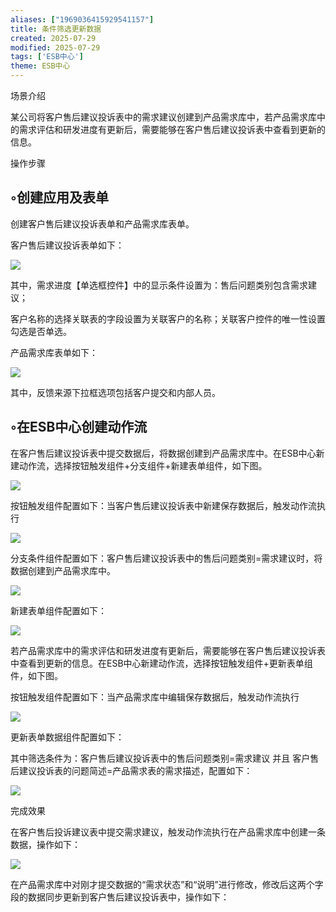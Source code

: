 ```yaml
---
aliases: ["1969036415929541157"]
title: 条件筛选更新数据
created: 2025-07-29
modified: 2025-07-29
tags: ['ESB中心']
theme: ESB中心
---
```


场景介绍

某公司将客户售后建议投诉表中的需求建议创建到产品需求库中，若产品需求库中的需求评估和研发进度有更新后，需要能够在客户售后建议投诉表中查看到更新的信息。

操作步骤

## ◦创建应用及表单

创建客户售后建议投诉表单和产品需求库表单。

客户售后建议投诉表单如下：

![](https://myhelpdoc.oss-cn-heyuan.aliyuncs.com/mdimages/6c816dc53db0eb2f394250b4747a8e83.jpg)

其中，需求进度【单选框控件】中的显示条件设置为：售后问题类别包含需求建议；

客户名称的选择关联表的字段设置为关联客户的名称；关联客户控件的唯一性设置勾选是否单选。

产品需求库表单如下：

![](https://myhelpdoc.oss-cn-heyuan.aliyuncs.com/mdimages/c0b31c7b8d780b842d5dd5c382a8de22.jpg)

其中，反馈来源下拉框选项包括客户提交和内部人员。

## ◦在ESB中心创建动作流

在客户售后建议投诉表中提交数据后，将数据创建到产品需求库中。在ESB中心新建动作流，选择按钮触发组件+分支组件+新建表单组件，如下图。

![](https://myhelpdoc.oss-cn-heyuan.aliyuncs.com/mdimages/7ba2d62ceff3622a5d304bc844a1e7da.jpg)

按钮触发组件配置如下：当客户售后建议投诉表中新建保存数据后，触发动作流执行

![](https://myhelpdoc.oss-cn-heyuan.aliyuncs.com/mdimages/a6086d5f37702735b8b8d3f015a579cc.jpg)

分支条件组件配置如下：客户售后建议投诉表中的售后问题类别=需求建议时，将数据创建到产品需求库中。

![](https://myhelpdoc.oss-cn-heyuan.aliyuncs.com/mdimages/1b5d250d23bf9c21e4d8049c5b80f040.jpg)

新建表单组件配置如下：

![](https://myhelpdoc.oss-cn-heyuan.aliyuncs.com/mdimages/adeef636322a7180c681dbd6fc918934.jpg)

若产品需求库中的需求评估和研发进度有更新后，需要能够在客户售后建议投诉表中查看到更新的信息。在ESB中心新建动作流，选择按钮触发组件+更新表单组件，如下图。

按钮触发组件配置如下：当产品需求库中编辑保存数据后，触发动作流执行

![](https://myhelpdoc.oss-cn-heyuan.aliyuncs.com/mdimages/abb9e2b1e0305e00aa8aba6d092674aa.jpg)

更新表单数据组件配置如下：

其中筛选条件为：客户售后建议投诉表中的售后问题类别=需求建议 并且 客户售后建议投诉表的问题简述=产品需求表的需求描述，配置如下：

![](https://myhelpdoc.oss-cn-heyuan.aliyuncs.com/mdimages/a4672077f3db63f4a1bb2cb562cffc2c.jpg)

完成效果

在客户售后投诉建议表中提交需求建议，触发动作流执行在产品需求库中创建一条数据，操作如下：

![](https://myhelpdoc.oss-cn-heyuan.aliyuncs.com/mdimages/9a2987f4bf01f34bd29268a845cb4f7d.jpg)

在产品需求库中对刚才提交数据的“需求状态”和“说明”进行修改，修改后这两个字段的数据同步更新到客户售后建议投诉表中，操作如下：

